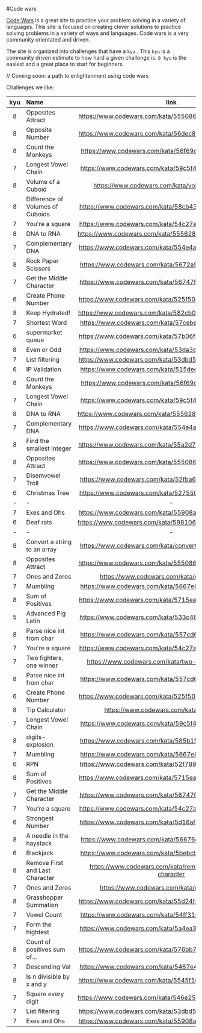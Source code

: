 #Code wars

[Code Wars](https://codewars.com) is a great site to practice your problem solving in a variety of languages. This site is focused on creating clever solutions to practice solving problems in a variety of ways and languages. Code wars is a very community orientated and driven.

The site is organized into challenges that have a `kyu` . This `kyu` is a community driven estimate to how hard a given challenge is. `8 kyu` is the easiest and a great place to start for beginners.

// Coming soon: a path to enlightenment using code wars

Challenges we like:

| kyu | Name                             |                             link                              |    language     |
| :-: | :------------------------------- | :-----------------------------------------------------------: | :-------------: |
|  8  | Opposites Attract                |    https://www.codewars.com/kata/555086d53eac039a2a000083     |       C#        |
|  8  | Opposite Number                  |    https://www.codewars.com/kata/56dec885c54a926dcd001095     |       C#        |
|  8  | Count the Monkeys                |    https://www.codewars.com/kata/56f69d9f9400f508fb000ba7     |       C#        |
|  7  | Longest Vowel Chain              |    https://www.codewars.com/kata/59c5f4e9d751df43cf000035     |       C#        |
|  8  | Volume of a Cuboid               |       https://www.codewars.com/kata/volume-of-a-cuboid        |       C#        |
|  8  | Difference of Volumes of Cuboids |    https://www.codewars.com/kata/58cb43f4256836ed95000f97     |       C#        |
|  7  | You're a square                  |    https://www.codewars.com/kata/54c27a33fb7da0db0100040e     |       C#        |
|  8  | DNA to RNA                       |    https://www.codewars.com/kata/5556282156230d0e5e000089     |       C#        |
|  7  | Complementary DNA                |    https://www.codewars.com/kata/554e4a2f232cdd87d9000038     |       C#        |
|  8  | Rock Paper Scissors              |    https://www.codewars.com/kata/5672a98bdbdd995fad00000f     |       C#        |
|  7  | Get the Middle Character         |    https://www.codewars.com/kata/56747fd5cb988479af000028     |       C#        |
|  6  | Create Phone Number              |    https://www.codewars.com/kata/525f50e3b73515a6db000b83     |       C#        |
|  8  | Keep Hydrated!                   |    https://www.codewars.com/kata/582cb0224e56e068d800003c     |       C#        |
|  7  | Shortest Word                    |    https://www.codewars.com/kata/57cebe1dc6fdc20c57000ac9     |       C#        |
|  6  | supermarket queue                |    https://www.codewars.com/kata/57b06f90e298a7b53d000a86     |       C#        |
|  8  | Even or Odd                      |    https://www.codewars.com/kata/53da3dbb4a5168369a0000fe     |       C#        |
|  7  | List filtering                   |    https://www.codewars.com/kata/53dbd5315a3c69eed20002dd     |       C#        |
|  6  | IP Validation                    |    https://www.codewars.com/kata/515decfd9dcfc23bb6000006     |       C#        |
|  8  | Count the Monkeys                |    https://www.codewars.com/kata/56f69d9f9400f508fb000ba7     |   javascript    |
|  7  | Longest Vowel Chain              |    https://www.codewars.com/kata/59c5f4e9d751df43cf000035     |   javascript    |
|  8  | DNA to RNA                       |    https://www.codewars.com/kata/5556282156230d0e5e000089     |   javascript    |
|  7  | Complementary DNA                |    https://www.codewars.com/kata/554e4a2f232cdd87d9000038     |   javascript    |
|  8  | Find the smallest Integer        |    https://www.codewars.com/kata/55a2d7ebe362935a210000b2     | javascript / C# |
|  8  | Opposites Attract                |    https://www.codewars.com/kata/555086d53eac039a2a000083     |       C#        |
|  7  | Disemvowel Troll                 |    https://www.codewars.com/kata/52fba66badcd10859f00097e     |   javascript    |
|  6  | Christmas Tree                   |    https://www.codewars.com/kata/52755006cc238fcae70000ed     |       C#        |
|  -  | -                                |                               -                               |        -        |
|  7  | Exes and Ohs                     |    https://www.codewars.com/kata/55908aad6620c066bc00002a     |       C#        |
|  6  | Deaf rats                        |    https://www.codewars.com/kata/598106cb34e205e074000031     |       C#        |
|  -  | -                                |                               -                               |        -        |
|  8  | Convert a string to an array     |  https://www.codewars.com/kata/convert-a-string-to-an-array   |   javascript    |
|  8  | Opposites Attract                |    https://www.codewars.com/kata/555086d53eac039a2a000083     |   javascript    |
|  7  | Ones and Zeros                   |         https://www.codewars.com/kata/ones-and-zeros          |   javascript    |
|  7  | Mumbling                         |    https://www.codewars.com/kata/5667e8f4e3f572a8f2000039     |   javascript    |
|  8  | Sum of Positives                 |    https://www.codewars.com/kata/5715eaedb436cf5606000381     |   javascript    |
|  5  | Advanced Pig Latin               |    https://www.codewars.com/kata/533c46b140aafec05b000d31     |   javascript    |
|  8  | Parse nice int from char         |    https://www.codewars.com/kata/557cd6882bfa3c8a9f0000c1     |   javascript    |
|  7  | You're a square                  |    https://www.codewars.com/kata/54c27a33fb7da0db0100040e     |   javascript    |
|  7  | Two fighters, one winner         |     https://www.codewars.com/kata/two-fighters-one-winner     |   javascript    |
|  8  | Parse nice int from char         |    https://www.codewars.com/kata/557cd6882bfa3c8a9f0000c1     |       C#        |
|  6  | Create Phone Number              |    https://www.codewars.com/kata/525f50e3b73515a6db000b83     |       C#        |
|  8  | Tip Calculator                   |         https://www.codewars.com/kata/tip-calculator          |       C#        |
|  7  | Longest Vowel Chain              |    https://www.codewars.com/kata/59c5f4e9d751df43cf000035     |       C#        |
|  8  | digits-explosion                 |    https://www.codewars.com/kata/585b1fafe08bae9988000314     |       C#        |
|  7  | Mumbling                         |    https://www.codewars.com/kata/5667e8f4e3f572a8f2000039     |   javascript    |
|  6  | RPN                              |    https://www.codewars.com/kata/52f78966747862fc9a0009ae     |       C#        |
|  8  | Sum of Positives                 |    https://www.codewars.com/kata/5715eaedb436cf5606000381     |       C#        |
|  7  | Get the Middle Character         |    https://www.codewars.com/kata/56747fd5cb988479af000028     |       C#        |
|  7  | You're a square                  |    https://www.codewars.com/kata/54c27a33fb7da0db0100040e     |       C#        |
|  6  | Strongest Number                 |    https://www.codewars.com/kata/5d16af632cf48200254a6244     |       C#        |
|  8  | A needle in the haystack         |    https://www.codewars.com/kata/56676e8fabd2d1ff3000000c     |   javascript    |
|  6  | Blackjack                        |    https://www.codewars.com/kata/5bebcbf2832c3acc870000f6     |       C#        |
|  8  | Remove First and Last Character  | https://www.codewars.com/kata/remove-first-and-last-character |   javascript    |
|  7  | Ones and Zeros                   |         https://www.codewars.com/kata/ones-and-zeros          |       C#        |
|  8  | Grasshopper Summation            |    https://www.codewars.com/kata/55d24f55d7dd296eb9000030     |   javascript    |
|  7  | Vowel Count                      |    https://www.codewars.com/kata/54ff3102c1bad923760001f3     |   javascript    |
|  7  | Form the hightest                |    https://www.codewars.com/kata/5a4ea304b3bfa89a9900008e     |       C#        |
|  8  | Count of positives sum of...     |    https://www.codewars.com/kata/576bb71bbbcf0951d5000044     |   javascript    |
|  7  | Descending Val                   |    https://www.codewars.com/kata/5467e4d82edf8bbf40000155     |   javascript    |
|  8  | Is n divisible by x and y        |    https://www.codewars.com/kata/5545f109004975ea66000086     |   javascript    |
|  7  | Square every digit               |    https://www.codewars.com/kata/546e2562b03326a88e000020     |   javascript    |
|  7  | List filtering                   |    https://www.codewars.com/kata/53dbd5315a3c69eed20002dd     |       C#        |
|  7  | Exes and Ohs                     |    https://www.codewars.com/kata/55908aad6620c066bc00002a     |   javascript    |
